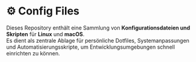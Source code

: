 # ⚙️ Config Files

Dieses Repository enthält eine Sammlung von **Konfigurationsdateien und Skripten** für **Linux** und **macOS**.  
Es dient als zentrale Ablage für persönliche Dotfiles, Systemanpassungen und Automatisierungsskripte, um Entwicklungsumgebungen schnell einrichten zu können.

